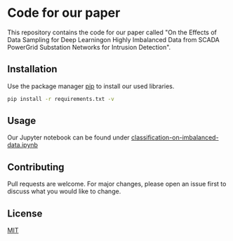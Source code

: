 # Code for our paper

This repository contains the code for our paper called "On the Effects of Data Sampling for Deep Learningon Highly Imbalanced Data from SCADA PowerGrid Substation Networks for Intrusion Detection".

## Installation

Use the package manager [pip](https://pip.pypa.io/en/stable/) to install our used libraries.

```bash
pip install -r requirements.txt -v
```

## Usage

Our Jupyter notebook can be found under [classification-on-imbalanced-data.ipynb](classification-on-imbalanced-data.ipynb)

## Contributing
Pull requests are welcome. For major changes, please open an issue first to discuss what you would like to change.

## License
[MIT](LICENCE)